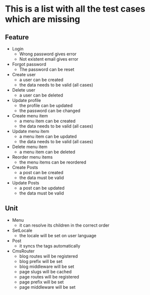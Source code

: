 # This is a list with all the test cases which are missing

## Feature
* Login
    * Wrong password gives error
    * Not existent email gives error
* Forgot password
    * The password can be reset
* Create user
    * a user can be created
    * the data needs to be valid (all cases)
* Delete user
    * a user can be deleted
* Update profile
    * the profile can be updated
    * the password can be changed
* Create menu item
    * a menu item can be created
    * the data needs to be valid (all cases)
* Update menu item
    * a menu item can be updated
    * the data needs to be valid (all cases)
* Delete menu item
    * a menu item can be deleted
* Reorder menu items
    * the menu items can be reordered
* Create Posts
    * a post can be created
    * the data must be valid
* Update Posts
    * a post can be updated
    * the data must be valid
 
 ## Unit
* Menu
    * it can resolve its children in the correct order
* SetLocale
    * the locale will be set on user language
* Post
    * it syncs the tags automatically
* CmsRouter
    * blog routes will be registered
    * blog prefix will be set
    * blog middleware will be set
    * page slugs will be cached
    * page routes will be registered
    * page prefix will be set
    * page middleware will be set
